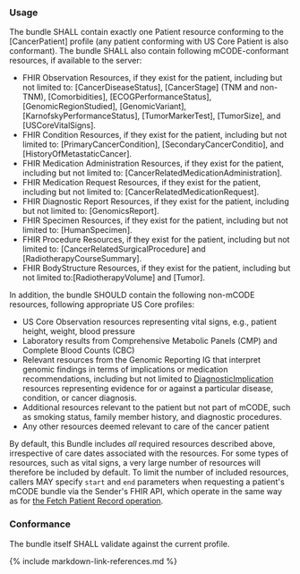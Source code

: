 ### Usage

The bundle SHALL contain exactly one Patient resource conforming to the [CancerPatient] profile (any patient conforming with US Core Patient is also conformant). The bundle SHALL also contain following mCODE-conformant resources, if available to the server:

* FHIR Observation Resources, if they exist for the patient, including but not limited to: [CancerDiseaseStatus], [CancerStage] (TNM and non-TNM), [Comorbidities], [ECOGPerformanceStatus], [GenomicRegionStudied], [GenomicVariant], [KarnofskyPerformanceStatus], [TumorMarkerTest], [TumorSize], and [USCoreVitalSigns].
* FHIR Condition Resources, if they exist for the patient, including but not limited to: [PrimaryCancerCondition], [SecondaryCancerConditio], and [HistoryOfMetastaticCancer].
* FHIR Medication Administration Resources, if they exist for the patient, including but not limited to: [CancerRelatedMedicationAdministration].
* FHIR Medication Request Resources, if they exist for the patient, including but not limited to: [CancerRelatedMedicationRequest].
* FHIR Diagnostic Report Resources, if they exist for the patient, including but not limited to: [GenomicsReport].
* FHIR Specimen Resources, if they exist for the patient, including but not limited to: [HumanSpecimen].
* FHIR Procedure Resources, if they exist for the patient, including but not limited to: [CancerRelatedSurgicalProcedure] and [RadiotherapyCourseSummary].
* FHIR BodyStructure Resources, if they exist for the patient, including but not limited to:[RadiotherapyVolume] and [Tumor].

In addition, the bundle SHOULD contain the following non-mCODE resources, following appropriate US Core profiles:

* US Core Observation resources representing vital signs, e.g., patient height, weight, blood pressure
* Laboratory results from Comprehensive Metabolic Panels (CMP) and Complete Blood Counts (CBC)
* Relevant resources from the Genomic Reporting IG that interpret genomic findings in terms of implications or medication recommendations, including but not limited to [DiagnosticImplication](http://hl7.org/fhir/uv/genomics-reporting/STU2/StructureDefinition-diagnostic-implication.html) resources representing evidence for or against a particular disease, condition, or cancer diagnosis.
* Additional resources relevant to the patient but not part of mCODE, such as smoking status, family member history, and diagnostic procedures.
* Any other resources deemed relevant to care of the cancer patient

By default, this Bundle includes _all_ required resources described above, irrespective of care dates associated with the resources. For some types of resources, such as vital signs, a very large number of resources will therefore be included by default. To limit the number of included resources, callers MAY specify `start` and `end` parameters when requesting a patient's mCODE bundle via the Sender's FHIR API, which operate in the same way as for [the Fetch Patient Record operation](https://www.hl7.org/fhir/operation-patient-everything.html).

### Conformance

The bundle itself SHALL validate against the current profile.

{% include markdown-link-references.md %}
